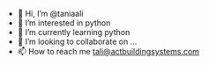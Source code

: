 - 👋 Hi, I’m @taniaali
- 👀 I’m interested in python
- 🌱 I’m currently learning python
- 💞️ I’m looking to collaborate on ...
- 📫 How to reach me tali@actbuildingsystems.com

<!---
taniaali/taniaali is a ✨ special ✨ repository because its `README.md` (this file) appears on your GitHub profile.
You can click the Preview link to take a look at your changes.
--->
